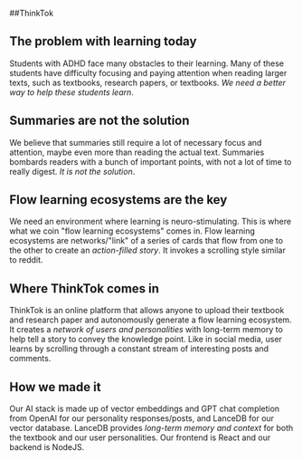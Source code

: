 ##ThinkTok

## The problem with learning today
Students with ADHD face many obstacles to their learning. Many of these students have difficulty
focusing and paying attention when reading larger texts, such as textbooks, research papers, or textbooks. *We need a better way to help these students learn*.

## Summaries are not the solution
We believe that summaries still require a lot of necessary focus and attention, maybe even more than reading the actual text. Summaries bombards readers with a bunch of important points, with not a lot of time to really digest. *It is not the solution*.

## Flow learning ecosystems are the key
We need an environment where learning is neuro-stimulating. This is where what we coin "flow learning ecosystems" comes in. Flow learning ecosystems are networks/"link" of a series of cards that flow from one to the other to create an *action-filled story*. It invokes a scrolling style similar to reddit.

## Where ThinkTok comes in
ThinkTok is an online platform that allows anyone to upload their textbook and research paper and autonomously generate a flow learning ecosystem. It creates a *network of users and personalities* with long-term memory to help tell a story to convey the knowledge point. Like in social media, user learns by scrolling through a constant stream of interesting posts and comments.

## How we made it
Our AI stack is made up of vector embeddings and GPT chat completion from OpenAI for our personality responses/posts, and LanceDB for our vector database. LanceDB provides *long-term memory and context* for both the textbook and our user personalities. Our frontend is React and our backend is NodeJS.
